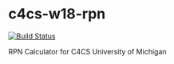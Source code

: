# c4cs-w18-rpn

[![Build Status](https://travis-ci.org/jonah18/c4cs-w18-rpn.svg?branch=master)](https://travis-ci.org/jonah18/c4cs-w18-rpn)

RPN Calculator for C4CS University of Michigan

